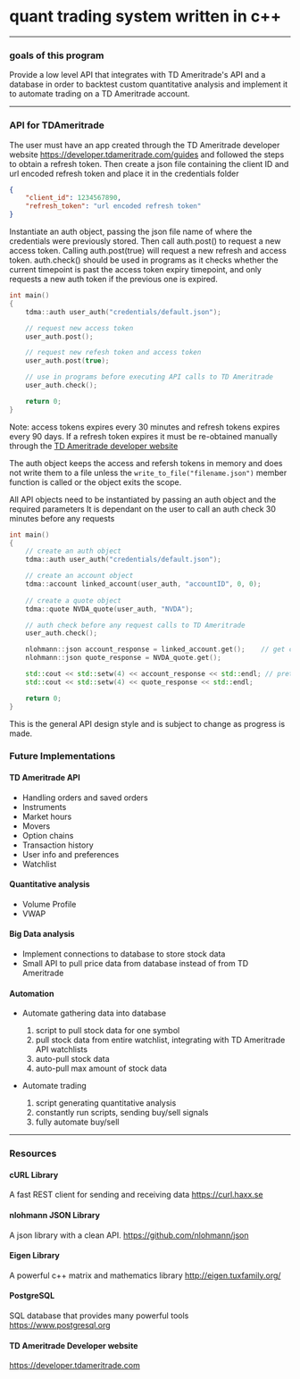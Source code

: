 # quant trading system written in c++
___

### goals of this program
Provide a low level API that integrates with TD Ameritrade's API and a database in order to backtest custom
quantitative analysis and implement it to automate trading on a TD Ameritrade account.

___

### API for TDAmeritrade
The user must have an app created through the TD Ameritrade developer website
<https://developer.tdameritrade.com/guides>
and followed the steps to obtain a refresh token. Then create a json file containing the
client ID and url encoded refresh token and place it in the credentials folder

```json
{
    "client_id": 1234567890,
    "refresh_token": "url encoded refresh token"
}
```

Instantiate an auth object, passing the json file name of where the credentials were previously
stored. Then call auth.post() to request a new access token. Calling auth.post(true) will request
a new refresh and access token.
auth.check() should be used in programs as it checks whether the current timepoint is past the
access token expiry timepoint, and only requests a new auth token if the previous one is expired.
 

```cpp
int main()
{
    tdma::auth user_auth("credentials/default.json");

    // request new access token
    user_auth.post();

    // request new refesh token and access token
    user_auth.post(true);

    // use in programs before executing API calls to TD Ameritrade
    user_auth.check();

    return 0;
}
```

Note: access tokens expires every 30 minutes and refresh tokens expires every 90 days.
If a refresh token expires it must be re-obtained manually through the [TD Ameritrade developer website](https://developer.tdameritrade.com/content/phase-1-authentication-update-xml-based-api)

The auth object keeps the access and refersh tokens in memory and does not write them to a file
unless the ```write_to_file("filename.json")``` member function is called or the object exits the scope.

All API objects need to be instantiated by passing an auth object and the required parameters
It is dependant on the user to call an auth check 30 minutes before any requests

```cpp
int main()
{
    // create an auth object
    tdma::auth user_auth("credentials/default.json");

    // create an account object
    tdma::account linked_account(user_auth, "accountID", 0, 0);
    
    // create a quote object
    tdma::quote NVDA_quote(user_auth, "NVDA");

    // auth check before any request calls to TD Ameritrade
    user_auth.check();

    nlohmann::json account_response = linked_account.get();    // get calls an API request and returns a json object
    nlohmann::json quote_response = NVDA_quote.get();

    std::cout << std::setw(4) << account_response << std::endl; // pretty print the json object to terminal
    std::cout << std::setw(4) << quote_response << std::endl;

    return 0;
}
```

This is the general API design style and is subject to change as progress is made.

### Future Implementations
#### TD Ameritrade API
- Handling orders and saved orders
- Instruments
- Market hours
- Movers
- Option chains
- Transaction history
- User info and preferences
- Watchlist

#### Quantitative analysis
- Volume Profile
- VWAP

#### Big Data analysis
- Implement connections to database to store stock data
- Small API to pull price data from database instead of from TD Ameritrade

#### Automation
- Automate gathering data into database
    1. script to pull stock data for one symbol
    2. pull stock data from entire watchlist, integrating with TD Ameritrade API watchlists
    3. auto-pull stock data
    4. auto-pull max amount of stock data

- Automate trading
    1. script generating quantitative analysis
    2. constantly run scripts, sending buy/sell signals
    3. fully automate buy/sell

___

### Resources
#### cURL Library
A fast REST client for sending and receiving data
<https://curl.haxx.se>

#### nlohmann JSON Library
A json library with a clean API.
<https://github.com/nlohmann/json>

#### Eigen Library
A powerful c++ matrix and mathematics library
<http://eigen.tuxfamily.org/>

#### PostgreSQL
SQL database that provides many powerful tools
<https://www.postgresql.org>

#### TD Ameritrade Developer website
<https://developer.tdameritrade.com>
